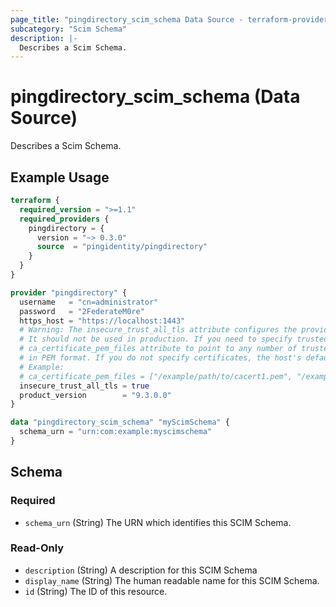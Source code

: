```yaml
---
page_title: "pingdirectory_scim_schema Data Source - terraform-provider-pingdirectory"
subcategory: "Scim Schema"
description: |-
  Describes a Scim Schema.
---
```


# pingdirectory_scim_schema (Data Source)

Describes a Scim Schema.

## Example Usage

```terraform
terraform {
  required_version = ">=1.1"
  required_providers {
    pingdirectory = {
      version = "~> 0.3.0"
      source  = "pingidentity/pingdirectory"
    }
  }
}

provider "pingdirectory" {
  username   = "cn=administrator"
  password   = "2FederateM0re"
  https_host = "https://localhost:1443"
  # Warning: The insecure_trust_all_tls attribute configures the provider to trust any certificate presented by the PingDirectory server.
  # It should not be used in production. If you need to specify trusted CA certificates, use the
  # ca_certificate_pem_files attribute to point to any number of trusted CA certificate files
  # in PEM format. If you do not specify certificates, the host's default root CA set will be used.
  # Example:
  # ca_certificate_pem_files = ["/example/path/to/cacert1.pem", "/example/path/to/cacert2.pem"]
  insecure_trust_all_tls = true
  product_version        = "9.3.0.0"
}

data "pingdirectory_scim_schema" "myScimSchema" {
  schema_urn = "urn:com:example:myscimschema"
}
```

<!-- schema generated by tfplugindocs -->
## Schema

### Required

- `schema_urn` (String) The URN which identifies this SCIM Schema.

### Read-Only

- `description` (String) A description for this SCIM Schema
- `display_name` (String) The human readable name for this SCIM Schema.
- `id` (String) The ID of this resource.


